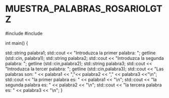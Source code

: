 # MUESTRA_PALABRAS_ROSARIOLGTZ
#include <iostream>
#include <string>

int main()
{
  
  std::string palabra1;
  std::cout << "Introduzca la primer palabra: ";
  getline (std::cin, palabra1);
  std::string palabra2;
  std::cout << "Introduzca la segunda palabra: ";
  getline (std::cin,palabra2);
  std::string palabra3;
  std::cout << "Introduzca la tercer palabra: ";
  getline (std::cin,palabra3);
  std::cout << "Las palabras son: " << palabra1 << ","<< palabra2 << "," << palabra3 <<"\n";
  std::cout << "la primer palabra es: " << palabra1 << "\n";
  std::cout << "la segunda palabra es: " << palabra2 << "\n";
  std::cout << "la tercera palabra es: " << palabra3 << "\n";
}
